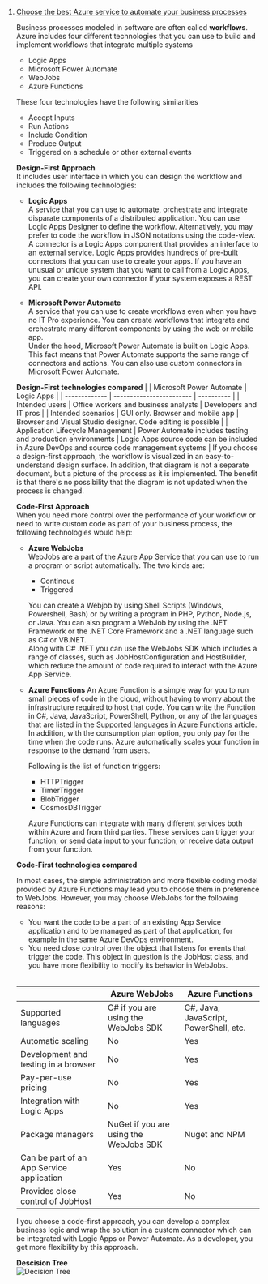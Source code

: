 1. [Choose the best Azure service to automate your business processes](https://docs.microsoft.com/en-us/learn/modules/choose-azure-service-to-integrate-and-automate-business-processes/)

    Business processes modeled in software are often called **workflows**. Azure includes four different technologies that you can use to build and implement workflows that integrate multiple systems
    * Logic Apps
    * Microsoft Power Automate
    * WebJobs
    * Azure Functions
    
    These four technologies have the following similarities
    * Accept Inputs
    * Run Actions
    * Include Condition
    * Produce Output
    * Triggered on a schedule or other external events
    
    **Design-First Approach**<br/>
    It includes user interface in which you can design the workflow and includes the following technologies:
    * **Logic Apps**<br/>
        A service that you can use to automate, orchestrate and integrate disparate components of a distributed application. You can use Logic Apps Designer to define the workflow. Alternatively, you may prefer to code the workflow in JSON notations using the code-view.</br>
        A connector is a Logic Apps component that provides an interface to an external service. Logic Apps provides hundreds of pre-built connectors that you can use to create your apps. If you have an unusual or unique system that you want to call from a Logic Apps, you can create your own connector if your system exposes a REST API.
        
    * **Microsoft Power Automate**<br/>
        A service that you can use to create workflows even when you have no IT Pro experience. You can create workflows that integrate and orchestrate many different components by using the web or mobile app.</br>
        Under the hood, Microsoft Power Automate is built on Logic Apps. This fact means that Power Automate supports the same range of connectors and actions. You can also use custom connectors in Microsoft Power Automate.
    
    **Design-First technologies compared**
    |               | Microsoft Power Automate | Logic Apps |
    | ------------- | ------------------------ | ---------- |
    | Intended users  | Office workers and business analysts | Developers and IT pros |
    | Intended scenarios  | GUI only. Browser and mobile app | Browser and Visual Studio designer. Code editing is possible |
    | Application Lifecycle Management | Power Automate includes testing and production environments | Logic Apps source code can be included in Azure DevOps and source code management systems |
    If you choose a design-first approach, the workflow is visualized in an easy-to-understand design surface. In addition, that diagram is not a separate document, but a picture of the process as it is implemented. The benefit is that there's no possibility that the diagram is not updated when the process is changed.
    
    **Code-First Approach**<br/>
    When you need more control over the performance of your workflow or need to write custom code as part of your business process, the following technologies would help:
    * **Azure WebJobs**<br/>
        WebJobs are a part of the Azure App Service that you can use to run a program or script automatically. The two kinds are:
        * Continous</b>
        * Triggered</b>
        
        You can create a Webjob by using Shell Scripts (Windows, Powershell, Bash) or by writing a program in PHP, Python, Node.js, or Java. You can also program a WebJob by using the .NET Framework or the .NET Core Framework and a .NET language such as C# or VB.NET.<br/>
        Along with C# .NET you can use the WebJobs SDK which includes a range of classes, such as JobHostConfiguration and HostBuilder, which reduce the amount of code required to interact with the Azure App Service.</b>
        
    * **Azure Functions**</b>
        An Azure Function is a simple way for you to run small pieces of code in the cloud, without having to worry about the infrastructure required to host that code. You can write the Function in C#, Java, JavaScript, PowerShell, Python, or any of the languages that are listed in the [Supported languages in Azure Functions article](https://docs.microsoft.com/azure/azure-functions/supported-languages). In addition, with the consumption plan option, you only pay for the time when the code runs. Azure automatically scales your function in response to the demand from users.<br/>
        
        Following is the list of function triggers:
        * HTTPTrigger
        * TimerTrigger
        * BlobTrigger
        * CosmosDBTrigger
        
        Azure Functions can integrate with many different services both within Azure and from third parties. These services can trigger your function, or send data input to your function, or receive data output from your function.
        
    **Code-First technologies compared**
    
    In most cases, the simple administration and more flexible coding model provided by Azure Functions may lead you to choose them in preference to WebJobs. However, you may choose WebJobs for the following reasons:
    * You want the code to be a part of an existing App Service application and to be managed as part of that application, for example in the same Azure DevOps environment.
    * You need close control over the object that listens for events that trigger the code. This object in question is the JobHost class, and you have more flexibility to modify its behavior in WebJobs.
    <br/>

    |               | Azure WebJobs | Azure Functions |
    | ------------- | ------------- | --------------- |
    | Supported languages | C# if you are using the WebJobs SDK | C#, Java, JavaScript, PowerShell, etc. |
    | Automatic scaling | No | Yes |
    | Development and testing in a browser | No | Yes |
    | Pay-per-use pricing | No | Yes |
    | Integration with Logic Apps | No | Yes |
    | Package managers | NuGet if you are using the WebJobs SDK | Nuget and NPM |
    | Can be part of an App Service application | Yes | No |
    | Provides close control of JobHost | Yes | No |

    I you choose a code-first approach, you can develop a complex business logic and wrap the solution in a custom connector which can be integrated with Logic Apps or Power Automate. As a developer, you get more flexibility by this approach.
    
    **Descision Tree**
    <br/>
    ![Decision Tree](https://docs.microsoft.com/en-us/learn/modules/choose-azure-service-to-integrate-and-automate-business-processes/media/3-service-choice-flow-diagram.png)
